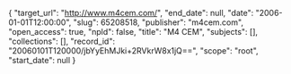 {
  "target_url": "http://www.m4cem.com/", 
  "end_date": null, 
  "date": "2006-01-01T12:00:00", 
  "slug": 65208518, 
  "publisher": "m4cem.com", 
  "open_access": true, 
  "npld": false, 
  "title": "M4 CEM", 
  "subjects": [], 
  "collections": [], 
  "record_id": "20060101T120000/jbYyEhMJki+2RVkrW8x1jQ==", 
  "scope": "root", 
  "start_date": null
}

